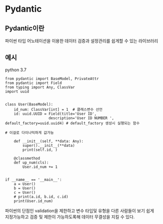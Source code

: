# Pydantic


## Pydantic이란
파이썬 타입 어노테이션을 이용한 데이터 검증과 설정관리를 쉽게할 수 있는 라이브러리


## 예시


python 3.7
```
from pydantic import BaseModel, PrivateAttr
from pydantic import Field
from typing import Any, ClassVar
import uuid


class User(BaseModel):
    id_num: ClassVar[int] = 1  # 클래스변수 선언
    id: uuid.UUID = Field(title='User ID',
                    description='User ID NUMBER ', default_factory=uuid.uuid4) # default_factory 생성시 실행되는 함수
                                                                            # 이걸로 다이나믹하게 값가능

    def __init__(self, **data: Any):
        super().__init__(**data)
        print(self.id, )

    @classmethod
    def up_num(cls):
        User.id_num += 1


if __name__ == '__main__':
    a = User()
    b = User()
    c = User()
    # print(a.id, b.id, c.id)
    print(User.id_num)
```
파이썬의 단점인 validation을  제한하고 변수 타입및 유형을 다른 사람들이 보기 쉽게 지정가능하고 검증 및 제한이 가능하도록해 
데이터 무결성을 지킬 수 있다.
